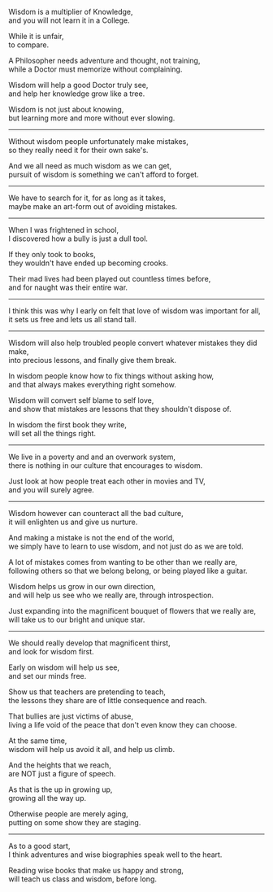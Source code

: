 Wisdom is a multiplier of Knowledge,\
and you will not learn it in a College.

While it is unfair,\
to compare.

A Philosopher needs adventure and thought, not training,\
while a Doctor must memorize without complaining.

Wisdom will help a good Doctor truly see,\
and help her knowledge grow like a tree.

Wisdom is not just about knowing,\
but learning more and more without ever slowing.

---

Without wisdom people unfortunately make mistakes,\
so they really need it for their own sake's.

And we all need as much wisdom as we can get,\
pursuit of wisdom is something we can't afford to forget.

---

We have to search for it, for as long as it takes,\
maybe make an art-form out of avoiding mistakes.

---

When I was frightened in school,\
I discovered how a bully is just a dull tool.

If they only took to books,\
they wouldn't have ended up becoming crooks.

Their mad lives had been played out countless times before,\
and for naught was their entire war.

---

I think this was why I early on felt that love of wisdom was important for all,\
it sets us free and lets us all stand tall.

---

Wisdom will also help troubled people convert whatever mistakes they did make,\
into precious lessons, and finally give them break.

In wisdom people know how to fix things without asking how,\
and that always makes everything right somehow.

Wisdom will convert self blame to self love,\
and show that mistakes are lessons that they shouldn't dispose of.

In wisdom the first book they write,\
will set all the things right.

---

We live in a poverty and and an overwork system,\
there is nothing in our culture that encourages to wisdom.

Just look at how people treat each other in movies and TV,\
and you will surely agree.

---

Wisdom however can counteract all the bad culture,\
it will enlighten us and give us nurture.

And making a mistake is not the end of the world,\
we simply have to learn to use wisdom, and not just do as we are told.

A lot of mistakes comes from wanting to be other than we really are,\
following others so that we belong belong, or being played like a guitar.

Wisdom helps us grow in our own direction,\
and will help us see who we really are, through introspection.

Just expanding into the magnificent bouquet of flowers that we really are,\
will take us to our bright and unique star.

---

We should really develop that magnificent thirst,\
and look for wisdom first.

Early on wisdom will help us see,\
and set our minds free.

Show us that teachers are pretending to teach,\
the lessons they share are of little consequence and reach.

That bullies are just victims of abuse,\
living a life void of the peace that don't even know they can choose.

At the same time,\
wisdom will help us avoid it all, and help us climb.

And the heights that we reach,\
are NOT just a figure of speech.

As that is the up in growing up,\
growing all the way up.

Otherwise people are merely aging,\
putting on some show they are staging.

---

As to a good start,\
I think adventures and wise biographies speak well to the heart.

Reading wise books that make us happy and strong,\
will teach us class and wisdom, before long.
